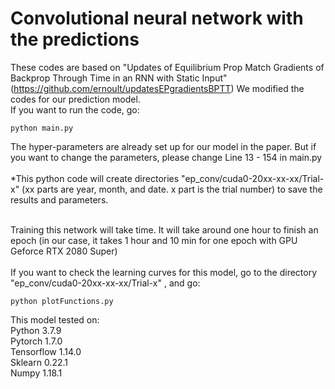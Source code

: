 # Convolutional neural network with the predictions

These codes are based on "Updates of Equilibrium Prop Match Gradients of Backprop Through Time in an RNN with Static Input" (https://github.com/ernoult/updatesEPgradientsBPTT)
We modified the codes for our prediction model.<br/>
If you want to run the code, go:
```
python main.py 
```
The hyper-parameters are already set up for our model in the paper. But if you want to change the parameters, please change Line 13 - 154 in main.py <br/> <br/>
*This python code will create directories "ep_conv/cuda0-20xx-xx-xx/Trial-x" (xx parts are year, month, and date. x part is the trial number) to save the results and parameters.<br/> <br/>

Training this network will take time. It will take around one hour to finish an epoch (in our case, it takes 1 hour and 10 min for one epoch with GPU Geforce RTX 2080 Super)<br/><br/>
If you want to check the learning curves for this model, go to the directory "ep_conv/cuda0-20xx-xx-xx/Trial-x" , and go:

```
python plotFunctions.py
```

This model tested on: <br/>
Python 3.7.9 <br/>
Pytorch 1.7.0 <br/>
Tensorflow 1.14.0 <br/>
Sklearn 0.22.1 <br/>
Numpy 1.18.1 <br/>
